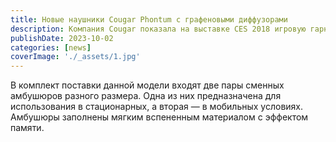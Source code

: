```yaml
---
title: Новые наушники Cougar Phontum с графеновыми диффузорами
description: Компания Cougar показала на выставке CES 2018 игровую гарнитуру Phontum с графеновыми диффузорами.
publishDate: 2023-10-02
categories: [news]
coverImage: './_assets/1.jpg'
---
```


В комплект поставки данной модели входят две пары сменных амбушюров разного размера. Одна из них предназначена для использования в стационарных, а вторая — в мобильных условиях. Амбушюры заполнены мягким вспененным материалом с эффектом памяти.
